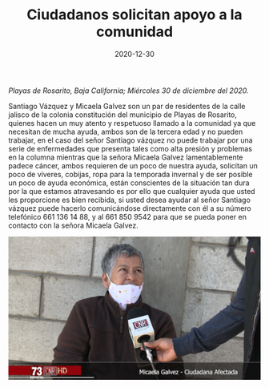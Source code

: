 ﻿---
layout: blog
title:  "Ciudadanos solicitan apoyo a la comunidad"
date:   2020-12-30
categories: rosarito
permalink: /:categories/:title:output_ext
image: /img/cnr/2020-12-30-ciudadanos-solicitan-apoyo-a-la-comunidad.png
alt: "Ciudadanos solicitan apoyo a la comunidad"
autor: 
---


*Playas de Rosarito, Baja California; Miércoles 30 de diciembre del 2020.*


Santiago Vázquez y Micaela Galvez son un par de residentes de la calle jalisco de la colonia constitución del municipio de Playas de Rosarito, quienes hacen un muy atento y respetuoso llamado a la comunidad ya que necesitan de mucha ayuda, ambos son de la tercera edad y no pueden trabajar, en el caso del señor Santiago vázquez no puede trabajar por una serie de enfermedades que presenta tales como alta presión y problemas en la columna mientras que la señora Micaela Galvez lamentablemente padece cáncer, ambos requieren de un poco de nuestra ayuda, solicitan un poco de víveres, cobijas, ropa para la temporada invernal y de ser posible un poco de ayuda económica, están conscientes de la situación tan dura por la que estamos atravesando es por ello que cualquier ayuda que usted les proporcione es bien recibida, si usted desea ayudar al señor Santiago vázquez puede hacerlo comunicándose directamente con él a su número telefónico 661 136 14 88, y al 661 850 9542 para que se pueda poner en contacto con la señora Micaela Galvez.

<div id="carouselExampleSlidesOnly" class="carousel slide" data-ride="carousel">
  <div class="carousel-inner">
    <div class="carousel-item active">
       <img class="d-block w-100" src="/img/cnr/2020-12-30-ciudadanos-solicitan-apoyo-a-la-comunidad.png" loading="lazy"  alt="Ciudadanos solicitan apoyo a la comunidad">
    </div>
  </div>
</div>